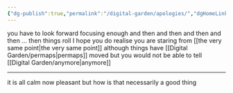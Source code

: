 ```yaml
---
{"dg-publish":true,"permalink":"/digital-garden/apologies/","dgHomeLink":false,"dgPassFrontmatter":false}
---
```


you have to look forward 
focusing enough and then
and then
and then
and then
...
then things roll
I hope you do realise you are staring from [[the very same point|the very same point]]
although things have [[Digital Garden/permaps|permaps]] moved
but you would not be able to tell [[Digital Garden/anymore|anymore]]

___
it is all calm now
pleasant
but how is that necessarily a good thing